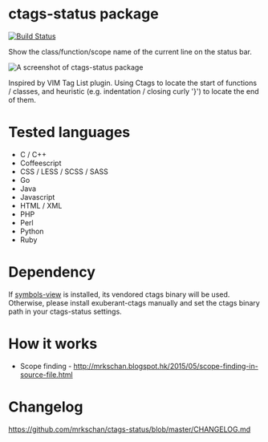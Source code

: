 # ctags-status package

[![Build Status](https://travis-ci.org/mrkschan/ctags-status.svg?branch=master)](https://travis-ci.org/mrkschan/ctags-status)

Show the class/function/scope name of the current line on the status bar.

![A screenshot of ctags-status package](https://github.com/mrkschan/ctags-status/blob/master/docs/screenshot.gif?raw=true)

Inspired by VIM Tag List plugin. Using Ctags to locate the start of functions / classes, and heuristic (e.g. indentation / closing curly '}') to locate the end of them.


# Tested languages

* C / C++
* Coffeescript
* CSS / LESS / SCSS / SASS
* Go
* Java
* Javascript
* HTML / XML
* PHP
* Perl
* Python
* Ruby


# Dependency

If [symbols-view](https://atom.io/packages/symbols-view) is installed,
its vendored ctags binary will be used.
Otherwise, please install exuberant-ctags manually and
set the ctags binary path in your ctags-status settings.


# How it works

* Scope finding - http://mrkschan.blogspot.hk/2015/05/scope-finding-in-source-file.html


# Changelog

https://github.com/mrkschan/ctags-status/blob/master/CHANGELOG.md
